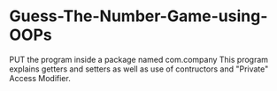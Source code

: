 # Guess-The-Number-Game-using-OOPs
PUT the program inside a package named com.company
This program explains getters and setters as well as use of contructors and "Private" Access Modifier.
